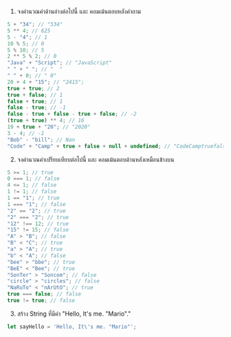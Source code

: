 1. จงคำนวณค่าด้านล่างต่อไปนี้ และ คอมเม้นตอบหลังคำถาม

```javascript
5 + "34"; // "534"
5 ** 4; // 625
5 - "4"; // 1
10 % 5; // 0
5 % 10; // 5
2 ** 5 % 2; // 0
"Java" + "Script"; // "JavaScript"
" " + " "; // "  "
" " + 0; // " 0"
20 + 4 + "15"; // "2415";
true + true; // 2
true + false; // 1
false + true; // 1
false - true; // -1
false - true + false - true + false; // -2
(true + true) ** 4; // 16
19 + true + "20"; // "2020"
3 - 4; // -1
"Bob" - "bill"; // Nan
"Code" + "Camp" + true + false + null + undefined; // "CodeCamptruefalsenullundefined"
```

2. จงคำนวณค่าเปรียบเทียบต่อไปนี้ และ คอมเม้นตอบด้านหลังเหมือนข้างบน

```javascript
5 >= 1; // true
0 === 1; // false
4 <= 1; // false
1 != 1; // false
1 == "1"; // true
1 === "1"; // false
"2" == "2"; // true
"2" === "2"; // true
"12" !== 12; // true
"15" != 15; // false
"A" > "B"; // false
"B" < "C"; // true
"a" > "A"; // true
"b" < "A"; // false
"bee" > "bbe"; // true
"BeE" < "Bee"; // true
"SonTer" > "Soncom"; // false
"circle" > "circles"; // false
"NaRuTo" < "nArUtO"; // true
true === false; // false
true != true; // false
```

3. สร้าง String ที่มีค่า "Hello, It's me. "Mario"."

```javascript
let sayHello = 'Hello, It\'s me. "Mario"';
```
